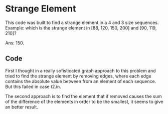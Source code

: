 # Strange Element

This code was built to find a strange element in a 4 and 3 size sequences.
Example: which is the strange element in [88, 120, 150, 200] and [90, 119, 210]? 

Ans: 150. 

## Code 

First I thought in a really sofisticated graph approach to this problem and
tried to find the strange element by removing edges, where each edge contains
the absolute value between from an element of each sequence. But this failed in
case t2.in.

The second approach is to find the element that if removed causes the sum of the
difference of the elements in order to be the smallest, it seems to give an
better result.


